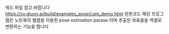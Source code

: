 워드 파일 참고 바랍니다
https://cv.gluon.ai/build/examples_pose/cam_demo.html 원본코드
해당 프로그램은 노트북의 웹캠을 이용한 pose estimation parase 이며
추출된 좌표들을 엑셀로 변환하는 기능을 합니다
